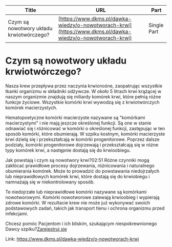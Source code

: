 | **Title**       | **URL**           | **Part**              |
|-----------------|-------------------|-----------------------|
| Czym są nowotwory układu krwiotwórczego?            | [https://www.dkms.pl/dawka-wiedzy/o-nowotworach-krwi](https://www.dkms.pl/dawka-wiedzy/o-nowotworach-krwi)    | Single Part          |

# Czym są nowotwory układu krwiotwórczego?   

Nasza krew przepływa przez naczynia krwionośne, zaopatrując wszystkie tkanki organizmu w składniki odżywcze. W około 5 litrach krwi krążącej w naszym organizmie znajdują się miliardy komórek krwi, które pełnią różne funkcje życiowe. Wszystkie komórki krwi wywodzą się z krwiotwórczych komórek macierzystych.


Hematopoetyczne komórki macierzyste nazywane są "komórkami macierzystymi" i nie mają jeszcze określonej funkcji. Są one w stanie odnawiać się i różnicować w komórki o określonej funkcji, zastępując w ten sposób komórki, które obumierają. W szpiku kostnym, komórki macierzyste krwi dzielą się i przekształcają w komórki progenitorowe. Poprzez dalsze podziały, komórki progenitorowe dojrzewają i przekształcają się w różne typy komórek krwi, a następnie dostają się do krwioobiegu.


Jak powstają i czym są nowotwory krwi?02:51
Różne czynniki mogą zakłócać prawidłowe procesy dojrzewania, różnicowania i naturalnego obumierania komórek. Może to prowadzić do powstawania niedojrzałych lub nieprawidłowych komórek krwi, które dostają się do krwiobiegu i namnażają się w niekontrolowany sposób.


Te niedojrzałe lub nieprawidłowe komórki nazywane są komórkami nowotworowymi. Komórki nowotworowe zalewają krwioobieg i wypierają zdrowe komórki. W rezultacie krew nie może już wykonywać swoich podstawowych zadań, takich jak transport tlenu i ochrona organizmu przed infekcjami.


Chcesz pomóc Pacjentom i ich bliskim, szukającym niespokrewnionego Dawcy szpiku?[Zarejestruj się](/zarejestruj-sie-teraz "Zarejestruj sie teraz")

Link: https://www.dkms.pl/dawka-wiedzy/o-nowotworach-krwi
